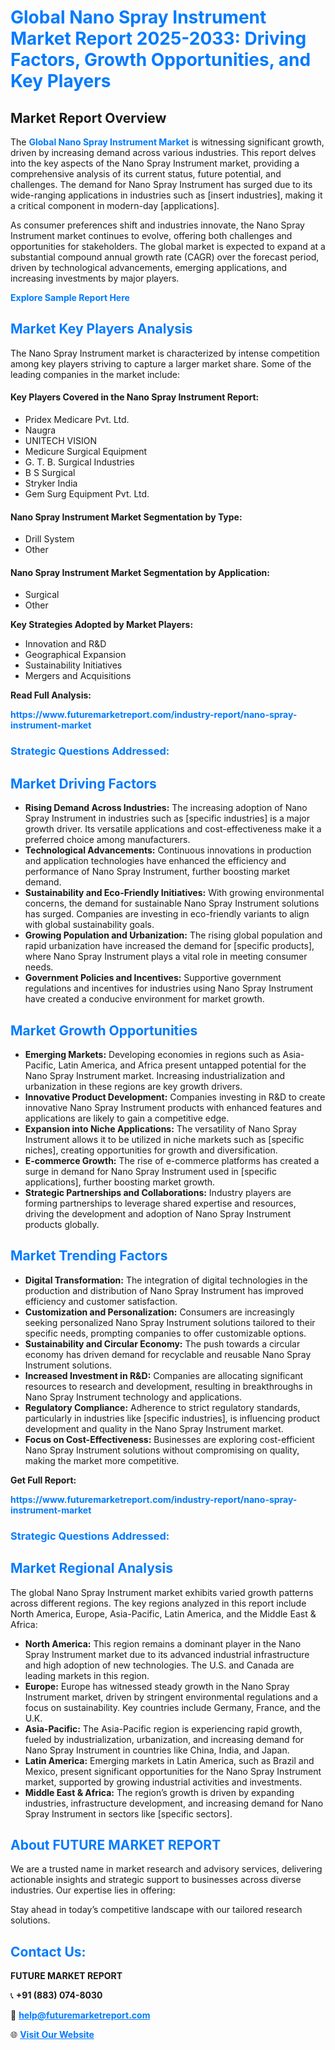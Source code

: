 <h1 style="color: #007BFF;">Global Nano Spray Instrument Market Report 2025-2033: Driving Factors, Growth Opportunities, and Key Players</h1>

<section id="overview">
<h2>Market Report Overview</h2>
<p>The <a href="https://www.futuremarketreport.com/industry-report/nano-spray-instrument-market" style="color: #007BFF; text-decoration: none;"><strong>Global Nano Spray Instrument Market</strong></a> is witnessing significant growth, driven by increasing demand across various industries. This report delves into the key aspects of the Nano Spray Instrument market, providing a comprehensive analysis of its current status, future potential, and challenges. The demand for Nano Spray Instrument has surged due to its wide-ranging applications in industries such as [insert industries], making it a critical component in modern-day [applications].</p>
<p>As consumer preferences shift and industries innovate, the Nano Spray Instrument market continues to evolve, offering both challenges and opportunities for stakeholders. The global market is expected to expand at a substantial compound annual growth rate (CAGR) over the forecast period, driven by technological advancements, emerging applications, and increasing investments by major players.</p>
</section>

<section id="overview">
<p><a href="https://www.futuremarketreport.com/request-sample/reportId=35177" style="color: #007BFF; text-decoration: none;"><strong>Explore Sample Report Here</strong></a></p>
</section>

<section id="key-players">
<h2 style="color: #007BFF;">Market Key Players Analysis</h2>
<p>The Nano Spray Instrument market is characterized by intense competition among key players striving to capture a larger market share. Some of the leading companies in the market include:</p>
<h4>Key Players Covered in the Nano Spray Instrument Report:</h4>
<ul><li>Pridex Medicare Pvt. Ltd.</li><li>Naugra</li><li>UNITECH VISION</li><li>Medicure Surgical Equipment</li><li>G. T. B. Surgical Industries</li><li>B S Surgical</li><li>Stryker India</li><li>Gem Surg Equipment Pvt. Ltd.</li></ul>
<h4>Nano Spray Instrument Market Segmentation by Type:</h4>
<ul><li>Drill System</li><li>Other</li></ul>

<h4>Nano Spray Instrument Market Segmentation by Application:</h4>
<ul><li>Surgical</li><li>Other</li></ul>
<p><strong>Key Strategies Adopted by Market Players:</strong></p>
<ul>
<li>Innovation and R&D</li>
<li>Geographical Expansion</li>
<li>Sustainability Initiatives</li>
<li>Mergers and Acquisitions</li>
</ul>
</section>

<section>
<p><strong>Read Full Analysis: </strong></p><a href="https://www.futuremarketreport.com/industry-report/nano-spray-instrument-market" style="color: #007BFF; text-decoration: none;"><strong>https://www.futuremarketreport.com/industry-report/nano-spray-instrument-market</strong></a>
<h3 style="color: #007BFF;">Strategic Questions Addressed:</h3>
</section>

<section id="driving-factors">
<h2 style="color: #007BFF;">Market Driving Factors</h2>
<ul>
<li><strong>Rising Demand Across Industries:</strong> The increasing adoption of Nano Spray Instrument in industries such as [specific industries] is a major growth driver. Its versatile applications and cost-effectiveness make it a preferred choice among manufacturers.</li>
<li><strong>Technological Advancements:</strong> Continuous innovations in production and application technologies have enhanced the efficiency and performance of Nano Spray Instrument, further boosting market demand.</li>
<li><strong>Sustainability and Eco-Friendly Initiatives:</strong> With growing environmental concerns, the demand for sustainable Nano Spray Instrument solutions has surged. Companies are investing in eco-friendly variants to align with global sustainability goals.</li>
<li><strong>Growing Population and Urbanization:</strong> The rising global population and rapid urbanization have increased the demand for [specific products], where Nano Spray Instrument plays a vital role in meeting consumer needs.</li>
<li><strong>Government Policies and Incentives:</strong> Supportive government regulations and incentives for industries using Nano Spray Instrument have created a conducive environment for market growth.</li>
</ul>
</section>

<section id="growth-opportunities">
<h2 style="color: #007BFF;">Market Growth Opportunities</h2>
<ul>
<li><strong>Emerging Markets:</strong> Developing economies in regions such as Asia-Pacific, Latin America, and Africa present untapped potential for the Nano Spray Instrument market. Increasing industrialization and urbanization in these regions are key growth drivers.</li>
<li><strong>Innovative Product Development:</strong> Companies investing in R&D to create innovative Nano Spray Instrument products with enhanced features and applications are likely to gain a competitive edge.</li>
<li><strong>Expansion into Niche Applications:</strong> The versatility of Nano Spray Instrument allows it to be utilized in niche markets such as [specific niches], creating opportunities for growth and diversification.</li>
<li><strong>E-commerce Growth:</strong> The rise of e-commerce platforms has created a surge in demand for Nano Spray Instrument used in [specific applications], further boosting market growth.</li>
<li><strong>Strategic Partnerships and Collaborations:</strong> Industry players are forming partnerships to leverage shared expertise and resources, driving the development and adoption of Nano Spray Instrument products globally.</li>
</ul>
</section>

<section id="trending-factors">
<h2 style="color: #007BFF;">Market Trending Factors</h2>
<ul>
<li><strong>Digital Transformation:</strong> The integration of digital technologies in the production and distribution of Nano Spray Instrument has improved efficiency and customer satisfaction.</li>
<li><strong>Customization and Personalization:</strong> Consumers are increasingly seeking personalized Nano Spray Instrument solutions tailored to their specific needs, prompting companies to offer customizable options.</li>
<li><strong>Sustainability and Circular Economy:</strong> The push towards a circular economy has driven demand for recyclable and reusable Nano Spray Instrument solutions.</li>
<li><strong>Increased Investment in R&D:</strong> Companies are allocating significant resources to research and development, resulting in breakthroughs in Nano Spray Instrument technology and applications.</li>
<li><strong>Regulatory Compliance:</strong> Adherence to strict regulatory standards, particularly in industries like [specific industries], is influencing product development and quality in the Nano Spray Instrument market.</li>
<li><strong>Focus on Cost-Effectiveness:</strong> Businesses are exploring cost-efficient Nano Spray Instrument solutions without compromising on quality, making the market more competitive.</li>
</ul>
</section>

<section>
<p><strong>Get Full Report: </strong></p><a href="https://www.futuremarketreport.com/industry-report/nano-spray-instrument-market" style="color: #007BFF; text-decoration: none;"><strong>https://www.futuremarketreport.com/industry-report/nano-spray-instrument-market</strong></a>
<h3 style="color: #007BFF;">Strategic Questions Addressed:</h3>
</section>


<section id="regional-analysis">
<h2 style="color: #007BFF;">Market Regional Analysis</h2>
<p>The global Nano Spray Instrument market exhibits varied growth patterns across different regions. The key regions analyzed in this report include North America, Europe, Asia-Pacific, Latin America, and the Middle East & Africa:</p>
<ul>
<li><strong>North America:</strong> This region remains a dominant player in the Nano Spray Instrument market due to its advanced industrial infrastructure and high adoption of new technologies. The U.S. and Canada are leading markets in this region.</li>
<li><strong>Europe:</strong> Europe has witnessed steady growth in the Nano Spray Instrument market, driven by stringent environmental regulations and a focus on sustainability. Key countries include Germany, France, and the U.K.</li>
<li><strong>Asia-Pacific:</strong> The Asia-Pacific region is experiencing rapid growth, fueled by industrialization, urbanization, and increasing demand for Nano Spray Instrument in countries like China, India, and Japan.</li>
<li><strong>Latin America:</strong> Emerging markets in Latin America, such as Brazil and Mexico, present significant opportunities for the Nano Spray Instrument market, supported by growing industrial activities and investments.</li>
<li><strong>Middle East & Africa:</strong> The region’s growth is driven by expanding industries, infrastructure development, and increasing demand for Nano Spray Instrument in sectors like [specific sectors].</li>
</ul>
</section>

<footer>
<h2 style="color: #007BFF;">About FUTURE MARKET REPORT</h2>
<p>We are a trusted name in market research and advisory services, delivering actionable insights and strategic support to businesses across diverse industries. Our expertise lies in offering:</p>

<p>Stay ahead in today’s competitive landscape with our tailored research solutions.</p>

<h2 style="color: #007BFF;">Contact Us:</h2>
<p><strong>FUTURE MARKET REPORT</strong></p>
<p>📞 <strong>+91 (883) 074-8030</strong></p>
<p>📧 <strong><a href="mailto:help@futuremarketreport.com" style="color: #007BFF;">help@futuremarketreport.com</a></strong></p>
<p>🌐 <strong><a href="https://www.futuremarketreport.com/" style="color: #007BFF;">Visit Our Website</a></strong></p>
</footer>